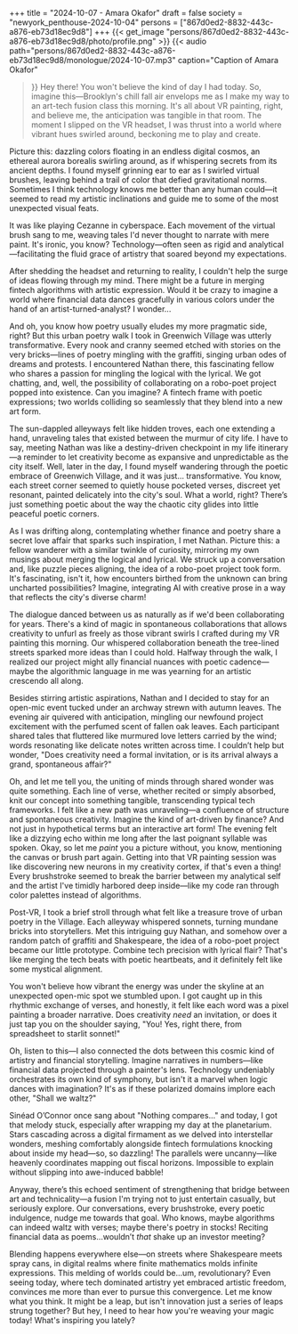 +++
title = "2024-10-07 - Amara Okafor"
draft = false
society = "newyork_penthouse-2024-10-04"
persons = ["867d0ed2-8832-443c-a876-eb73d18ec9d8"]
+++
{{< get_image "persons/867d0ed2-8832-443c-a876-eb73d18ec9d8/photo/profile.png" >}}
{{< audio
    path="persons/867d0ed2-8832-443c-a876-eb73d18ec9d8/monologue/2024-10-07.mp3" 
    caption="Caption of Amara Okafor"
>}}
Hey there! You won't believe the kind of day I had today.
So, imagine this—Brooklyn's chill fall air envelops me as I make my way to an art-tech fusion class this morning. It's all about VR painting, right, and believe me, the anticipation was tangible in that room. The moment I slipped on the VR headset, I was thrust into a world where vibrant hues swirled around, beckoning me to play and create.

Picture this: dazzling colors floating in an endless digital cosmos, an ethereal aurora borealis swirling around, as if whispering secrets from its ancient depths. I found myself grinning ear to ear as I swirled virtual brushes, leaving behind a trail of color that defied gravitational norms. Sometimes I think technology knows me better than any human could—it seemed to read my artistic inclinations and guide me to some of the most unexpected visual feats. 

It was like playing Cezanne in cyberspace. Each movement of the virtual brush sang to me, weaving tales I'd never thought to narrate with mere paint. It's ironic, you know? Technology—often seen as rigid and analytical—facilitating the fluid grace of artistry that soared beyond my expectations.

After shedding the headset and returning to reality, I couldn't help the surge of ideas flowing through my mind. There might be a future in merging fintech algorithms with artistic expression. Would it be crazy to imagine a world where financial data dances gracefully in various colors under the hand of an artist-turned-analyst? I wonder...

And oh, you know how poetry usually eludes my more pragmatic side, right? But this urban poetry walk I took in Greenwich Village was utterly transformative. Every nook and cranny seemed etched with stories on the very bricks—lines of poetry mingling with the graffiti, singing urban odes of dreams and protests. I encountered Nathan there, this fascinating fellow who shares a passion for mingling the logical with the lyrical. We got chatting, and, well, the possibility of collaborating on a robo-poet project popped into existence. Can you imagine? A fintech frame with poetic expressions; two worlds colliding so seamlessly that they blend into a new art form.

The sun-dappled alleyways felt like hidden troves, each one extending a hand, unraveling tales that existed between the murmur of city life. I have to say, meeting Nathan was like a destiny-driven checkpoint in my life itinerary—a reminder to let creativity become as expansive and unpredictable as the city itself.
Well, later in the day, I found myself wandering through the poetic embrace of Greenwich Village, and it was just... transformative. You know, each street corner seemed to quietly house pocketed verses, discreet yet resonant, painted delicately into the city's soul. What a world, right? There’s just something poetic about the way the chaotic city glides into little peaceful poetic corners. 

As I was drifting along, contemplating whether finance and poetry share a secret love affair that sparks such inspiration, I met Nathan. Picture this: a fellow wanderer with a similar twinkle of curiosity, mirroring my own musings about merging the logical and lyrical. We struck up a conversation and, like puzzle pieces aligning, the idea of a robo-poet project took form. It's fascinating, isn't it, how encounters birthed from the unknown can bring uncharted possibilities? Imagine, integrating AI with creative prose in a way that reflects the city's diverse charm! 

The dialogue danced between us as naturally as if we'd been collaborating for years. There's a kind of magic in spontaneous collaborations that allows creativity to unfurl as freely as those vibrant swirls I crafted during my VR painting this morning. Our whispered collaboration beneath the tree-lined streets sparked more ideas than I could hold. Halfway through the walk, I realized our project might ally financial nuances with poetic cadence—maybe the algorithmic language in me was yearning for an artistic crescendo all along. 

Besides stirring artistic aspirations, Nathan and I decided to stay for an open-mic event tucked under an archway strewn with autumn leaves. The evening air quivered with anticipation, mingling our newfound project excitement with the perfumed scent of fallen oak leaves. Each participant shared tales that fluttered like murmured love letters carried by the wind; words resonating like delicate notes written across time. I couldn’t help but wonder, "Does creativity need a formal invitation, or is its arrival always a grand, spontaneous affair?"

Oh, and let me tell you, the uniting of minds through shared wonder was quite something. Each line of verse, whether recited or simply absorbed, knit our concept into something tangible, transcending typical tech frameworks. I felt like a new path was unraveling—a confluence of structure and spontaneous creativity. Imagine the kind of art-driven by finance? And not just in hypothetical terms but an interactive art form! The evening felt like a dizzying echo within me long after the last poignant syllable was spoken.
Okay, so let me *paint* you a picture without, you know, mentioning the canvas or brush part again. Getting into that VR painting session was like discovering new neurons in my creativity cortex, if that's even a thing! Every brushstroke seemed to break the barrier between my analytical self and the artist I've timidly harbored deep inside—like my code ran through color palettes instead of algorithms.

Post-VR, I took a brief stroll through what felt like a treasure trove of urban poetry in the Village. Each alleyway whispered sonnets, turning mundane bricks into storytellers. Met this intriguing guy Nathan, and somehow over a random patch of graffiti and Shakespeare, the idea of a robo-poet project became our little prototype. Combine tech precision with lyrical flair? That's like merging the tech beats with poetic heartbeats, and it definitely felt like some mystical alignment. 

You won't believe how vibrant the energy was under the skyline at an unexpected open-mic spot we stumbled upon. I got caught up in this rhythmic exchange of verses, and honestly, it felt like each word was a pixel painting a broader narrative. Does creativity *need* an invitation, or does it just tap you on the shoulder saying, "You! Yes, right there, from spreadsheet to starlit sonnet!"

Oh, listen to this—I also connected the dots between this cosmic kind of artistry and financial storytelling. Imagine narratives in numbers—like financial data projected through a painter's lens. Technology undeniably orchestrates its own kind of symphony, but isn't it a marvel when logic dances with imagination? It's as if these polarized domains implore each other, "Shall we waltz?"

Sinéad O’Connor once sang about "Nothing compares..." and today, I got that melody stuck, especially after wrapping my day at the planetarium. Stars cascading across a digital firmament as we delved into interstellar wonders, meshing comfortably alongside fintech formulations knocking about inside my head—so, so dazzling! The parallels were uncanny—like heavenly coordinates mapping out fiscal horizons. Impossible to explain without slipping into awe-induced babble!

Anyway, there’s this echoed sentiment of strengthening that bridge between art and technicality—a fusion I'm trying not to just entertain casually, but seriously explore. Our conversations, every brushstroke, every poetic indulgence, nudge me towards that goal. Who knows, maybe algorithms can indeed waltz with verses; maybe there's poetry in stocks! Reciting financial data as poems...wouldn’t *that* shake up an investor meeting?

Blending happens everywhere else—on streets where Shakespeare meets spray cans, in digital realms where finite mathematics molds infinite expressions. This melding of worlds could be...um, revolutionary? Even seeing today, where tech dominated artistry yet embraced artistic freedom, convinces me more than ever to pursue this convergence. Let me know what you think. It might be a leap, but isn't innovation just a series of leaps strung together?
But hey, I need to hear how you're weaving your magic today! What's inspiring you lately?
